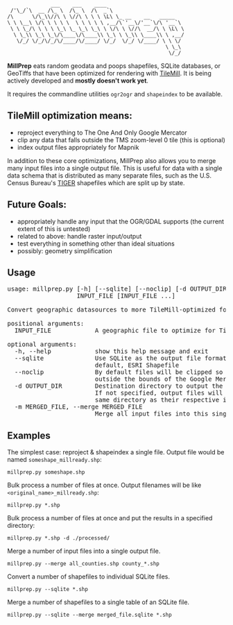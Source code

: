 
                  ___    ___    ____                         
     /'\_/`\  __ /\_ \  /\_ \  /\  _`\                       
    /\      \/\_\\//\ \ \//\ \ \ \ \L\ \_ __    __   _____   
    \ \ \__\ \/\ \ \ \ \  \ \ \ \ \ ,__/\`'__\/'__`\/\ '__`\ 
     \ \ \_/\ \ \ \ \_\ \_ \_\ \_\ \ \/\ \ \//\  __/\ \ \L\ \
      \ \_\\ \_\ \_\/\____\/\____\\ \_\ \ \_\\ \____\\ \ ,__/
       \/_/ \/_/\/_/\/____/\/____/ \/_/  \/_/ \/____/ \ \ \/ 
                                                       \ \_\ 
                                                        \/_/ 

**MillPrep** eats random geodata and poops shapefiles, SQLite databases, or 
GeoTiffs that have been optimized for rendering with [TileMill][]. It is being
actively developed and **mostly doesn't work yet**.

It requires the commandline utilities `ogr2ogr` and `shapeindex` to be 
available.

[TileMill]: http://tilemill.com

## TileMill optimization means:

- reproject everything to The One And Only Google Mercator
- clip any data that falls outside the TMS zoom-level 0 tile (this is optional)
- index output files appropriately for Mapnik

In addition to these core optimizations, MillPrep also allows you to merge many
input files into a single output file. This is useful for data with a single
data schema that is distributed as many separate files, such as the U.S. 
Census Bureau's [TIGER][] shapefiles which are split up by state.

[TIGER]: http://www.census.gov/geo/www/tiger/

## Future Goals:

- appropriately handle any input that the OGR/GDAL supports (the current extent
  of this is untested)
- related to above: handle raster input/output
- test everything in something other than ideal situations
- possibly: geometry simplification

## Usage

<pre>
usage: millprep.py [-h] [--sqlite] [--noclip] [-d OUTPUT_DIR] [-m MERGED_FILE]
                   INPUT_FILE [INPUT_FILE ...]

Convert geographic datasources to more TileMill-optimized formats.

positional arguments:
  INPUT_FILE            A geographic file to optimize for TileMill

optional arguments:
  -h, --help            show this help message and exit
  --sqlite              Use SQLite as the output file format instead of the
                        default, ESRI Shapefile
  --noclip              By default files will be clipped so they don't expand
                        outside the bounds of the Google Mercator square.
  -d OUTPUT_DIR         Destination directory to output the processed files.
                        If not specified, output files will be kept in the
                        same directory as their respective input files.
  -m MERGED_FILE, --merge MERGED_FILE
                        Merge all input files into this single output file.
</pre>

## Examples

The simplest case: reproject & shapeindex a single file. Output file would be
named `someshape_millready.shp`:

    millprep.py someshape.shp

Bulk process a number of files at once. Output filenames will be like
`<original_name>_millready.shp`:

    millprep.py *.shp

Bulk process a number of files at once and put the results in a specified 
directory:

    millprep.py *.shp -d ./processed/

Merge a number of input files into a single output file.

    millprep.py --merge all_counties.shp county_*.shp

Convert a number of shapefiles to individual SQLite files.

    millprep.py --sqlite *.shp

Merge a number of shapefiles to a single table of an SQLite file.

    millprep.py --sqlite --merge merged_file.sqlite *.shp


